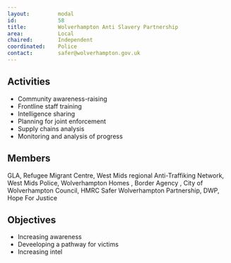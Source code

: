 ```yaml
---
layout: 		modal
id: 			58
title: 			Wolverhampton Anti Slavery Partnership
area: 			Local
chaired: 		Independent
coordinated:	Police
contact:		safer@wolverhampton.gov.uk
---
```


Activities
----------

* Community awareness-raising
* Frontline staff training
* Intelligence sharing
* Planning for joint enforcement
* Supply chains analysis
* Monitoring and analysis of progress

Members
-------

GLA, Refugee Migrant Centre, West Mids regional Anti-Traffiking Network, West Mids Police, Wolverhampton Homes , Border Agency , City of Wolverhampton Council, HMRC Safer Wolverhampton Partnership, DWP, Hope For Justice

Objectives
----------

* Increasing awareness
* Deveeloping a pathway for victims
* Increasing intel